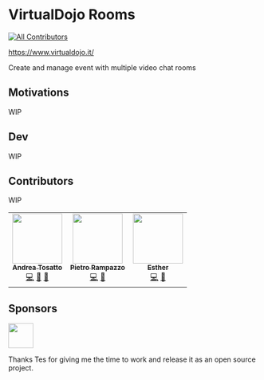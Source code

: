# VirtualDojo Rooms
<!-- ALL-CONTRIBUTORS-BADGE:START - Do not remove or modify this section -->
[![All Contributors](https://img.shields.io/badge/all_contributors-2-orange.svg?style=flat-square)](#contributors-)
<!-- ALL-CONTRIBUTORS-BADGE:END -->
https://www.virtualdojo.it/

Create and manage event with multiple video chat rooms

## Motivations
WIP


## Dev
WIP

## Contributors
WIP

<!-- ALL-CONTRIBUTORS-LIST:START - Do not remove or modify this section -->
<!-- prettier-ignore-start -->
<!-- markdownlint-disable -->
<table>
  <tr>
    <td align="center"><a href="https://github.com/andtos90"><img src="https://avatars2.githubusercontent.com/u/2692166?v=4" width="100px;" alt=""/><br /><sub><b>Andrea Tosatto</b></sub></a><br /><a href="https://github.com/virtualdojo/virtualdojo-rooms/commits?author=andtos90" title="Code">💻</a> <a href="https://github.com/virtualdojo/virtualdojo-rooms/commits?author=andtos90" title="Documentation">📖</a> <a href="#design-andtos90" title="Design">🎨</a></td>
    <td align="center"><a href="https://peterampazzo.com"><img src="https://avatars0.githubusercontent.com/u/4621567?v=4" width="100px;" alt=""/><br /><sub><b>Pietro Rampazzo</b></sub></a><br /><a href="https://github.com/virtualdojo/virtualdojo-rooms/commits?author=peterampazzo" title="Code">💻</a> <a href="#ideas-peterampazzo" title="Ideas, Planning, & Feedback">🤔</a></td>
    <td align="center"><a href="https://github.com/esthercodes"><img src="https://avatars2.githubusercontent.com/u/8407403?v=4" width="100px;" alt=""/><br /><sub><b>Esther</b></sub></a><br /><a href="https://github.com/virtualdojo/virtualdojo-rooms/commits?author=esthercodes" title="Code">💻</a> <a href="#design-esthercodes" title="Design">🎨</a></td>
  </tr>
</table>

<!-- markdownlint-enable -->
<!-- prettier-ignore-end -->
<!-- ALL-CONTRIBUTORS-LIST:END -->
## Sponsors

<a href="https://www.tes.com"><img src="https://www.tes.com/logo.svg?variation=black" height="50px" /></a>

Thanks Tes for giving me the time to work and release it as an open source project.  
